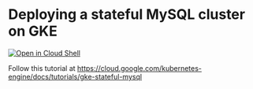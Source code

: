 # Deploying a stateful MySQL cluster on GKE

[![Open in Cloud Shell](https://gstatic.com/cloudssh/images/open-btn.svg)](https://ssh.cloud.google.com/cloudshell/editor?cloudshell_git_repo=https://github.com/GoogleCloudPlatform/kubernetes-engine-samples&cloudshell_tutorial=README.md&cloudshell_workspace=gke-stateful-mysql/)

Follow this tutorial at https://cloud.google.com/kubernetes-engine/docs/tutorials/gke-stateful-mysql

